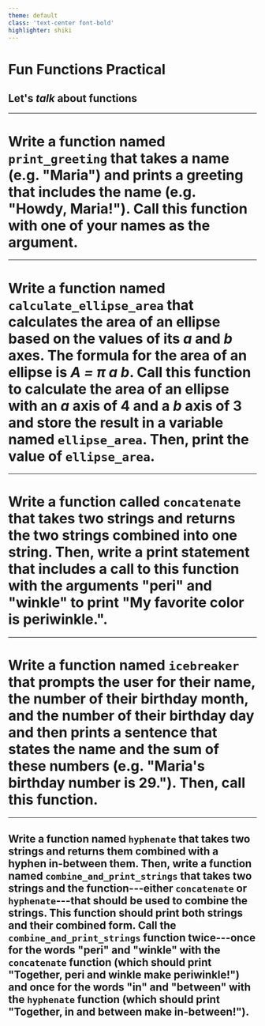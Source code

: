 ```yaml
---
theme: default
class: 'text-center font-bold'
highlighter: shiki
---
```


# Fun Functions Practical

## Let's *talk* about functions

---

# Write a function named `print_greeting` that takes a name (e.g. "Maria") and prints a greeting that includes the name (e.g. "Howdy, Maria!"). Call this function with one of your names as the argument.

---

# Write a function named `calculate_ellipse_area` that calculates the area of an ellipse based on the values of its ***a*** and ***b*** axes. The formula for the area of an ellipse is ***A = π a b***. Call this function to calculate the area of an ellipse with an ***a*** axis of 4 and a ***b*** axis of 3 and store the result in a variable named `ellipse_area`. Then, print the value of `ellipse_area`.

---

# Write a function called `concatenate` that takes two strings and returns the two strings combined into one string. Then, write a print statement that includes a call to this function with the arguments "peri" and "winkle" to print "My favorite color is periwinkle.".

---

# Write a function named `icebreaker` that prompts the user for their name, the number of their birthday month, and the number of their birthday day and then prints a sentence that states the name and the sum of these numbers (e.g. "Maria's birthday number is 29."). Then, call this function.

---

## Write a function named `hyphenate` that takes two strings and returns them combined with a hyphen in-between them. Then, write a function named `combine_and_print_strings` that takes two strings and the function---either `concatenate` or `hyphenate`---that should be used to combine the strings. This function should print both strings and their combined form. Call the `combine_and_print_strings` function twice---once for the words "peri" and "winkle" with the `concatenate` function (which should print "Together, peri and winkle make periwinkle!") and once for the words "in" and "between" with the `hyphenate` function (which should print "Together, in and between make in-between!").
